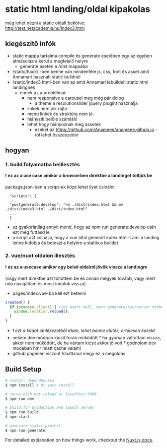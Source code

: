 # static html landing/oldal kipakolas

meg lehet nézni a static oldalt bekötve:
http://test.netacademia.hu/index3.html

## kiegészítő infók
* static mappa tartalma compile és generate esetében egy az egyben átmásolásra kerül a megfelelő helyre
  * generate esetén a /dist mappába
* /static/hack/ -ben benne van mindenféle js, css, font és asset amit Annamari használt static buildnél
* /static/index3.html-ben van az amit Annamari lebuildelt static html landingnek
  * ennek az a problélmái:
    * nem responsive a carousel meg még pár dolog
      * a theme a resolutionslider jquery plugint használja
    * linkek nem jók rajta
    * menü linkek és struktúra nem jó
    *  hiányzik belőle számláló
    * lehet hogy hiányoznak még assetek
      * ezeket az https://github.com/Anameee/anameee.github.io -ról lehet összeszedni
      
    
## hogyan 

### 1. build folyamatba beillesztés
:exclamation: __ez az a use case amikor a browserben direktbe a landinget töltjük be__

package.json-ben a script-ek közé lehet ilyet csinálni: 
 ```
   "scripts": {
   ... 
   "postgenerate:develop": "rm ./dist/index.html && mv ./dist/index3.html ./dist/index.html"
   ...
   } 
```
 * ez gyakorlatilag annyit mond, hogy az npm run generate:develop után ezt még futtasd le 
 * a script azt csinálja, hogy a vue által generált index.html-t ami a landing lenne kidobja és beteszi a helyére a statikus buildet

 
 ### 2. vue/nuxt oldalon illesztés
 :exclamation: __ez az a usecase amikor egy belső oldalról jövök vissza a landingre__
 
 (vagy mert direktbe azt töltöttem be és onnan megyek tovább, vagy mert oda navigáltam és most indulok vissza)
 * pages/index.vue-ba kell ezt betenni
 ``` javascript
 created() {
   if (process.client) { //ez azért kell, mert generate/ssr/server térben nincs window és elszáll
     window.location.reload();
   }
 }
 ```
 * :exclamation: _ezt a kódot emlékezetből írtam, lehet benne elütés, értelesen kezeld_
 * nekem dev módban kicsit furán működött
   * ha gyorsan váltottam vissza, akkor nem működött, de ha vártam kicsit akkor jó volt
     * godnolom dev modeban hmr miatt cache valami
 * github pagesen viszont hibátlanul megy ez a megoldás  
 
 
## Build Setup

``` bash
# install dependencies
$ npm install # Or yarn install

# serve with hot reload at localhost:3000
$ npm run dev

# build for production and launch server
$ npm run build
$ npm start

# generate static project
$ npm run generate
```

For detailed explanation on how things work, checkout the [Nuxt.js docs](https://github.com/nuxt/nuxt.js).
